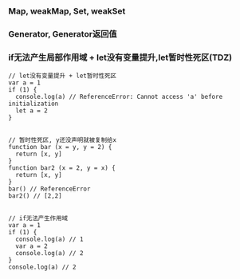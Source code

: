 ### Map, weakMap, Set, weakSet


### Generator, Generator返回值


### if无法产生局部作用域 + let没有变量提升,let暂时性死区(TDZ)
```
// let没有变量提升 + let暂时性死区
var a = 1
if (1) {
  console.log(a) // ReferenceError: Cannot access 'a' before initialization
  let a = 2  
}


// 暂时性死区, y还没声明就被复制给x
function bar (x = y, y = 2) {
  return [x, y]
}
function bar2 (x = 2, y = x) {
  return [x, y]
}
bar() // ReferenceError
bar2() // [2,2]


// if无法产生作用域
var a = 1
if (1) {
  console.log(a) // 1
  var a = 2  
  console.log(a) // 2
}
console.log(a) // 2
```